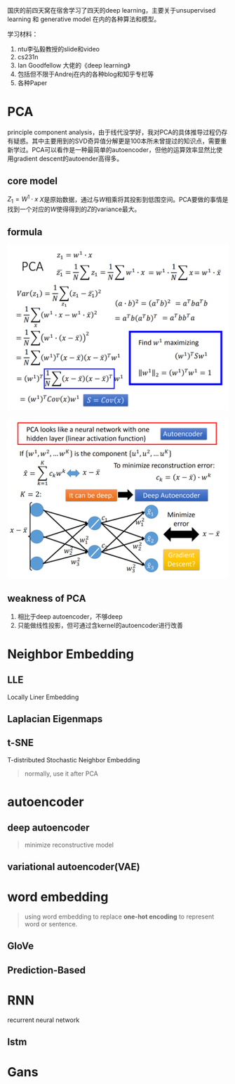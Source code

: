 国庆的前四天窝在宿舍学习了四天的deep learning，主要关于unsupervised learning 和 generative model 在内的各种算法和模型。

学习材料：

1. ntu李弘毅教授的slide和video
2. cs231n
3. Ian Goodfellow 大佬的《deep learning》
4. 包括但不限于Andrej在内的各种blog和知乎专栏等
5. 各种Paper

# PCA

principle component analysis，由于线代没学好，我对PCA的具体推导过程仍存有疑惑。其中主要用到的SVD奇异值分解更是100本所未曾提过的知识点，需要重新学过。PCA可以看作是一种最简单的autoencoder，但他的运算效率显然比使用gradient descent的autoender高得多。

## core model

$Z_1 = W^1\cdot x$                  $X$是原始数据，通过与$W$相乘将其投影到低围空间。PCA要做的事情是找到一个对应的$W$使得得到的$Z$的variance最大。

## formula

![PCA image1](../assets/images/post_images/国庆学习总结/PCA1.png)

![PCA image2](../assets/images/post_images/国庆学习总结/PCA2.png)

## weakness of PCA

1. 相比于deep autoencoder，不够deep
2. 只能做线性投影，但可通过含kernel的autoencoder进行改善

# Neighbor Embedding

## LLE

Locally Liner Embedding 

## Laplacian Eigenmaps

## t-SNE

T-distributed Stochastic Neighbor Embedding

> normally, use it after PCA

# autoencoder

## deep autoencoder

> minimize reconstructive model

## variational autoencoder(VAE)

# word embedding

> using word embedding to replace **one-hot encoding** to represent word or sentence. 

## GloVe

## Prediction-Based 

# RNN

recurrent neural network

## lstm

# Gans